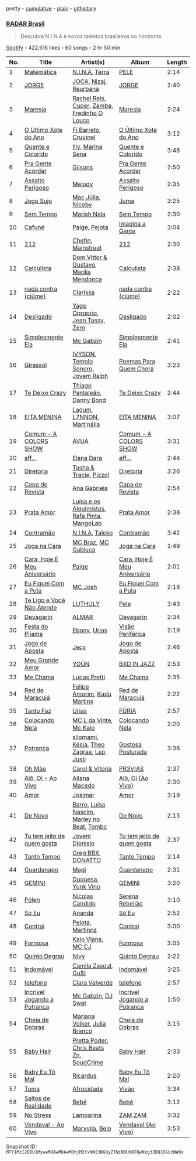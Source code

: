 pretty - [cumulative](/playlists/cumulative/37i9dQZF1DWTVE8ZCcLQ5Q.md) - [plain](/playlists/plain/37i9dQZF1DWTVE8ZCcLQ5Q) - [githistory](https://github.githistory.xyz/mackorone/spotify-playlist-archive/blob/main/playlists/plain/37i9dQZF1DWTVE8ZCcLQ5Q)

### [RADAR Brasil](https://open.spotify.com/playlist/37i9dQZF1DWTVE8ZCcLQ5Q)

> Descubra N.I.N.A e novos talentos brasileiros no horizonte.

[Spotify](https://open.spotify.com/user/spotify) - 422,616 likes - 60 songs - 2 hr 50 min

| No. | Title | Artist(s) | Album | Length |
|---|---|---|---|---|
| 1 | [Matemática](https://open.spotify.com/track/1xRxdXBGDY5O89pKp40i0L) | [N.I.N.A](https://open.spotify.com/artist/32NfHH4nSmu97Z4RQjPyET), [Terra](https://open.spotify.com/artist/0wTyCMz1sLbxVNN0OP18oW) | [PELE](https://open.spotify.com/album/57LANvZ85BtVlj31EAY7EK) | 2:14 |
| 2 | [JORGE](https://open.spotify.com/track/1SD1ErhRaUdk8k3ey136Lw) | [JOCA](https://open.spotify.com/artist/45SdbfTDVazlg3Ehph9UlT), [Nizaj](https://open.spotify.com/artist/7IXv2H8Fc8joM1IuPXlJgr), [Reurbana](https://open.spotify.com/artist/7t4IDmfgY82S8VQ6lAhlev) | [JORGE](https://open.spotify.com/album/4kkHhfWEzrVRItoPNP4Hg0) | 2:40 |
| 3 | [Maresia](https://open.spotify.com/track/14MmpI6ZOB9QaetEIPSzqB) | [Rachel Reis](https://open.spotify.com/artist/12i4XNuGj3mOnIsmeyw1HR), [Cuper](https://open.spotify.com/artist/5nxSXjNaqM5nInGmULlfpG), [Zamba](https://open.spotify.com/artist/1tAUNTuJvXvyeVw88XTsEW), [Fredinho O Louco](https://open.spotify.com/artist/25EuS30LCi2tFM0DftRLyF) | [Maresia](https://open.spotify.com/album/0LeTsEVvfdJ86Hi7uE7CxK) | 2:24 |
| 4 | [O Último Xote do Ano](https://open.spotify.com/track/23r1Kyn3hD7gRAgxWkW5Bb) | [Fi Barreto](https://open.spotify.com/artist/5hJ0ykBQGDxLmp3Lw7DpBe), [Cruvinel](https://open.spotify.com/artist/2TUCCtskhrTEMAAGyQaBaW) | [O Último Xote do Ano](https://open.spotify.com/album/6B04k65vhdRfHltr7Gy18s) | 3:12 |
| 5 | [Quente e Colorido](https://open.spotify.com/track/18ngMCPo2m3W4rDzuUs9Cn) | [Illy](https://open.spotify.com/artist/5gWFbdcQOMRYz1cdCuBxWO), [Marina Sena](https://open.spotify.com/artist/0nFdWpwl7h6fp3ADRyG14L) | [Quente e Colorido](https://open.spotify.com/album/5A63mDBA1MSmqUpMU5ZSac) | 3:48 |
| 6 | [Pra Gente Acordar](https://open.spotify.com/track/4uh2UmvDt2b8xrQPsWZhfv) | [Gilsons](https://open.spotify.com/artist/6q7nMIVgGohQ14mSsq3F8t) | [Pra Gente Acordar](https://open.spotify.com/album/2IoDCH4Y4KTTTm399IUwzI) | 2:50 |
| 7 | [Assalto Perigoso](https://open.spotify.com/track/49GdoM9fiTXVOx1a6JTokJ) | [Melody](https://open.spotify.com/artist/7ySZCEP4HFGckYYPK5rqFI) | [Assalto Perigoso](https://open.spotify.com/album/3wNuvSVXS49LSCNXGHaVzs) | 2:35 |
| 8 | [Jogo Sujo](https://open.spotify.com/track/4dr0AjgSS9kfTD9U8bfOnF) | [Mac Júlia](https://open.spotify.com/artist/0xXEI1dXDaCOmkIPNYtPWF), [Nicoby](https://open.spotify.com/artist/1Xd91UbkKjjg6Bk8vvlW9C) | [Juma](https://open.spotify.com/album/7f2UOJiCm4KvJfdjXANSBW) | 3:25 |
| 9 | [Sem Tempo](https://open.spotify.com/track/4OjU6vAV8f9pSCUScsgYek) | [Mariah Nala](https://open.spotify.com/artist/3R6G1zji15XrM717bIMqEC) | [Sem Tempo](https://open.spotify.com/album/3YbO6IwKj63ABxzrqApH3g) | 2:30 |
| 10 | [Cafuné](https://open.spotify.com/track/6mVjA9pdosM8ONNf19Exjo) | [Paige](https://open.spotify.com/artist/1XqfMFbATKSRu5nDy2AZO9), [Pejota](https://open.spotify.com/artist/3W10YNoIzqgJymjc5ULDzu) | [Imagina a Gente](https://open.spotify.com/album/2MePe9Sr6zwBJhJKLVqSVR) | 3:04 |
| 11 | [212](https://open.spotify.com/track/3QGxgNaqaFSpORp2OVLXHR) | [Chefin](https://open.spotify.com/artist/68PYmgkbRP1qZnEWOry7sB), [Mainstreet](https://open.spotify.com/artist/25XJqeReVV38w0tR04GGBd) | [212](https://open.spotify.com/album/1fcZBsLGUUTI4qRWYsjOuN) | 2:30 |
| 12 | [Calculista](https://open.spotify.com/track/3tEaSuDA0eWnIF8ari2Xly) | [Dom Vittor & Gustavo](https://open.spotify.com/artist/36CiwS6BaZffBHzjJL8y6N), [Marília Mendonça](https://open.spotify.com/artist/1yR65psqiazQpeM79CcGh8) | [Calculista](https://open.spotify.com/album/6KCcAGSlLAlUo3nGAQqWMy) | 2:38 |
| 13 | [nada contra \(ciúme\)](https://open.spotify.com/track/76rt88JFYACGfrXvxGnyOB) | [Clarissa](https://open.spotify.com/artist/0DLHvj99Ne31Ockr6koARK) | [nada contra \(ciúme\)](https://open.spotify.com/album/7xAdljACBfqiRlB8Iguoxn) | 2:22 |
| 14 | [Desligado](https://open.spotify.com/track/2919vhmu3wuoNnUgcZBL6w) | [Yago Oproprio](https://open.spotify.com/artist/7HoPy2YmahCCaYaFSFq497), [Jean Tassy](https://open.spotify.com/artist/6XQrv3AiNUS61JFK1VITTU), [Zero](https://open.spotify.com/artist/1t58HpJzdyzWvRl2mo0ZIR) | [Desligado](https://open.spotify.com/album/0ZMqBtsnyJiSPmFVRC2pSC) | 2:02 |
| 15 | [Simplesmente Ela](https://open.spotify.com/track/4NJKCE1TBC653P3dCnto0u) | [Mc Gabzin](https://open.spotify.com/artist/5RmXJq0g7MNmgtxXLGbd6K) | [Simplesmente Ela](https://open.spotify.com/album/1SuKWIQ4PxaWIiv0DfmqsQ) | 2:41 |
| 16 | [Girassol](https://open.spotify.com/track/2wSiInqTeGr7wUqEkDFMkx) | [IVYSON](https://open.spotify.com/artist/4oZ941RuRcTCaWxV8YptJu), [Templo Sonoro](https://open.spotify.com/artist/29E8kI5zXqBnKkwQCi0vhM), [Jovem Ralph](https://open.spotify.com/artist/3BqCREDFLYfJiX8yZrKtrR) | [Poemas Para Quem Chora](https://open.spotify.com/album/23QJGTonbpj8pSv8aTRH4h) | 3:23 |
| 17 | [Te Deixo Crazy](https://open.spotify.com/track/7xyvvzTC0cG4wqJNIDuiNb) | [Thiago Pantaleão](https://open.spotify.com/artist/70HOdlw2Ud3B4A7W4CI1V6), [Danny Bond](https://open.spotify.com/artist/7Eli9jWjQ5F1d06clIH46R) | [Te Deixo Crazy](https://open.spotify.com/album/6GhQsV31Iz1edjKeAD6fan) | 2:44 |
| 18 | [EITA MENINA](https://open.spotify.com/track/2ItOwqddXxLZnOmQmlEbda) | [Lagum](https://open.spotify.com/artist/5D56dZmhE9DgT01XixdHiD), [L7NNON](https://open.spotify.com/artist/0JjPiLQNgAFaEkwoy56B1C), [Mart'nália](https://open.spotify.com/artist/4EUuQxMNowMUEs5gu4BzBX) | [EITA MENINA](https://open.spotify.com/album/4NIEzSSeFxaLxa66ENiqaE) | 3:07 |
| 19 | [Comum \- A COLORS SHOW](https://open.spotify.com/track/18L8x8zxwq7jxXbZuYWJ6c) | [ÀVUÀ](https://open.spotify.com/artist/7EDkQ6to7SSWWJto0gbdik) | [Comum \- A COLORS SHOW](https://open.spotify.com/album/5oIvG4FNiXlSOCEb4Ow184) | 3:31 |
| 20 | [aff...](https://open.spotify.com/track/1WIGGd7w3ecJWvNnaXgm1B) | [Elana Dara](https://open.spotify.com/artist/4wh03gpwWgB5koOyZr8XxB) | [aff...](https://open.spotify.com/album/1RgHtIFOdynYGzZy1Klmfo) | 2:44 |
| 21 | [Diretoria](https://open.spotify.com/track/64Clca1w9XxHsPstad5aCX) | [Tasha & Tracie](https://open.spotify.com/artist/5Gv1C1LY8pWiYcfcdjSNMT), [Pizzol](https://open.spotify.com/artist/1LvxqCO8GOAKkDzDOXfrAK) | [Diretoria](https://open.spotify.com/album/062ycDqIDtT21UFyKlHDvO) | 3:26 |
| 22 | [Capa de Revista](https://open.spotify.com/track/3d5B5nqP5r6aUDJYf4JPSN) | [Ana Gabriela](https://open.spotify.com/artist/6a9WLQ5NsIV7U2qB16uFWD) | [Capa de Revista](https://open.spotify.com/album/0wm8lBrvdnyzoaOMJoToN5) | 2:54 |
| 23 | [Prata Amor](https://open.spotify.com/track/3aiKlNW8MgZFzA3cGsaJWJ) | [Luísa e os Alquimistas](https://open.spotify.com/artist/4MavQ0I0q9aAXj0mErfkqC), [Rafa Pinta](https://open.spotify.com/artist/4LMwHoEPgxu0nFRG9tpYa6), [MangoLab](https://open.spotify.com/artist/5Dy75ZScAdoNKi4vC8oCym) | [Prata Amor](https://open.spotify.com/album/4IhqAxEhLk3FezafiOBaZU) | 2:38 |
| 24 | [Contramão](https://open.spotify.com/track/00CCXySfYOVAXvRb8y8bmo) | [N.I.N.A](https://open.spotify.com/artist/32NfHH4nSmu97Z4RQjPyET), [Taleko](https://open.spotify.com/artist/1YMyvUKZLJeBYhN9nmJhyz) | [Contramão](https://open.spotify.com/album/0dF3Hp05Ud1aUXPz8qv8X2) | 3:42 |
| 25 | [Joga na Cara](https://open.spotify.com/track/1gKXrwKn5ub6wyefqMsnZp) | [MC Braz](https://open.spotify.com/artist/7htxZTR76qcXYJylEmkLiJ), [MC Gabluca](https://open.spotify.com/artist/3t79G9FgRevO8CGsP9B6I8) | [Joga na Cara](https://open.spotify.com/album/6wAmvT3thzRT1weMOvVABC) | 1:49 |
| 26 | [Cara, Hoje É Meu Aniversário](https://open.spotify.com/track/2DpgbrHd6RCrmFA6oLInv1) | [Paige](https://open.spotify.com/artist/1XqfMFbATKSRu5nDy2AZO9) | [Cara, Hoje É Meu Aniversário](https://open.spotify.com/album/29B30ocnhpIQndlp0UtEtD) | 2:01 |
| 27 | [Eu Fiquei Com a Puta](https://open.spotify.com/track/5ljLYEJZRLjtrZt1DXtT8B) | [MC Josh](https://open.spotify.com/artist/2sJi2UQrxTzhekQYGLxvT6) | [Eu Fiquei Com a Puta](https://open.spotify.com/album/4AFnqpOQ1WyrLchDC2980C) | 2:18 |
| 28 | [Te Ligo e Você Não Atende](https://open.spotify.com/track/2PCjcSKKdxjaRNi4j7z7VM) | [LUTHULY](https://open.spotify.com/artist/60FCr24uBUSiwk75v0vfVS) | [Pele](https://open.spotify.com/album/52wDmyKzjkeSKa6F4l0FeT) | 3:43 |
| 29 | [Devagarin](https://open.spotify.com/track/4087oD5oCiAMLQjGmwSufu) | [ALMAR](https://open.spotify.com/artist/4859dldHEllxxWOTQS1QKI) | [Devagarin](https://open.spotify.com/album/1vowU4L6vKCJAge2SvJOmF) | 2:34 |
| 30 | [Festa do Pijama](https://open.spotify.com/track/3o6d4NE7X29t8ZKnwHQoNk) | [Ebony](https://open.spotify.com/artist/1UBSRfDGNkhpTWQeMyCwHb), [Urias](https://open.spotify.com/artist/6BXiBj4eAZsiynbcmSRHUs) | [Visão Periférica](https://open.spotify.com/album/5eNapidkVarWi1MlD8fMjx) | 2:19 |
| 31 | [Jogo de Aposta](https://open.spotify.com/track/3dGZE3ALCdLynbwJQ05fKy) | [Jecy](https://open.spotify.com/artist/10RqlMm59EFKFeUc9LA1Uv) | [Jogo de Aposta](https://open.spotify.com/album/5ZPL8STC4NCBb7ms7vyJL0) | 2:46 |
| 32 | [Meu Grande Amor](https://open.spotify.com/track/06leULDpUK6vlq3I29zdvr) | [YOÙN](https://open.spotify.com/artist/42nEiwAAE2ypWbygM9iyJi) | [BXD IN JAZZ](https://open.spotify.com/album/2ocVVPThABbahLeYHR9FBO) | 2:53 |
| 33 | [Me Chama](https://open.spotify.com/track/5nkQ6XoigkqO9lqy28hLis) | [Lucas Pretti](https://open.spotify.com/artist/248XKLuHF7rx0BAJmgq1Op) | [Me Chama](https://open.spotify.com/album/40WvdGsOPwzkEVcVSzW8lO) | 2:35 |
| 34 | [Red de Maracujá](https://open.spotify.com/track/1Ox6cNiWa6diK3mIImaq1P) | [Felipe Amorim](https://open.spotify.com/artist/3CIIaeZuFYrAD6PRVyuO4U), [Kadu Martins](https://open.spotify.com/artist/57VQCKnZ9nhS7bvoviXuZK) | [Red de Maracujá](https://open.spotify.com/album/6vSJkKFM9XI4Pmy23P5MJO) | 2:22 |
| 35 | [Tanto Faz](https://open.spotify.com/track/6SsjwrTV7bn8eeibnMftZp) | [Urias](https://open.spotify.com/artist/6BXiBj4eAZsiynbcmSRHUs) | [FÚRIA](https://open.spotify.com/album/16F4OuXRl7D54HEiwErbOQ) | 2:57 |
| 36 | [Colocando Nela](https://open.spotify.com/track/5uvEyd73MMFvW2WuEghabn) | [MC L da Vinte](https://open.spotify.com/artist/0lHB0Qc4pmD5RkTLlHeESo), [Mc Kaio](https://open.spotify.com/artist/34ZgtjHC9aNCr5ZTUs7bzx) | [Colocando Nela](https://open.spotify.com/album/1Q3x5tOOqIGGRLBjQlM0zs) | 2:20 |
| 37 | [Potranca](https://open.spotify.com/track/0l1jN8AUIHnTJYTbTh5kX9) | [slipmami](https://open.spotify.com/artist/1tnx55teqOt1cV6IlKcgNs), [Késia](https://open.spotify.com/artist/1gZaDWPWgzRhSQA0Aui2m2), [Theo Zagrae](https://open.spotify.com/artist/0pX9KfvxYdwXSh43fX4t8z), [Leo Justi](https://open.spotify.com/artist/1puzPcrOHKTMQ6KTuYfqU0) | [Gostosa Posturada](https://open.spotify.com/album/3NQXrEDQR2TG7rnYP6TwMF) | 3:36 |
| 38 | [Oh Mãe](https://open.spotify.com/track/6z7sd8DYtV5ASB0qJvSgyJ) | [Carol & Vitoria](https://open.spotify.com/artist/5zA07XrRPmMYEAdwtfRtSD) | [PR3VIAS](https://open.spotify.com/album/72Ve6lm2RTjwGJjlxQQyAD) | 2:37 |
| 39 | [Alô, Oi \- Ao Vivo](https://open.spotify.com/track/7xB7X1WqEBAQGDd8qNx4E3) | [Allana Macedo](https://open.spotify.com/artist/4eQjU5tY3Z5wXDXpbhSh7Q) | [Alô, Oi \(Ao Vivo\)](https://open.spotify.com/album/6uqsBx1EwqoebXRMBD0jhC) | 2:30 |
| 40 | [Amor](https://open.spotify.com/track/4AWabmGz2GGdMcwJIkOrKe) | [Josimar](https://open.spotify.com/artist/1IDz5mUOxjEjhOwoNVIj8X) | [Amor](https://open.spotify.com/album/75kAuv5HnI1etSwUxythec) | 3:19 |
| 41 | [De Novo](https://open.spotify.com/track/2vVHmxPI3qgRnJykMMSKlp) | [Barro](https://open.spotify.com/artist/49Ymz7hkosffibefJioODe), [Luísa Nascim](https://open.spotify.com/artist/5j1I6HLmRd52lplPaEl6uU), [Marley no Beat](https://open.spotify.com/artist/1LYVhCzrcczttykOd4ukkH), [Tombc](https://open.spotify.com/artist/6xWZS3GMWCdADhHYLW2gb6) | [De Novo](https://open.spotify.com/album/6BGcVu7zcnTWPONgBJe5mQ) | 2:15 |
| 42 | [Tu tem jeito de quem gosta](https://open.spotify.com/track/1xOpAC7Wv465c51iK4Tgkv) | [Jovem Dionisio](https://open.spotify.com/artist/4m5LghDfOKFZNEBZ0GO1OQ) | [Tu tem jeito de quem gosta](https://open.spotify.com/album/5vrKMwJ2laISjYY0nWzZ2o) | 2:37 |
| 43 | [Tanto Tempo](https://open.spotify.com/track/4MUYfUN9bWM7nzgA5B0YQB) | [Greg BBX](https://open.spotify.com/artist/0fanaB7FSXdOetP97ucUMJ), [DONATTO](https://open.spotify.com/artist/60Weneae5YHv3X6F3pyZkQ) | [Tanto Tempo](https://open.spotify.com/album/51XSzrxYOGRin0zOYbpjlz) | 2:14 |
| 44 | [Guardanapo](https://open.spotify.com/track/2E5k25zIQN8qfzRyqINXI8) | [Magi](https://open.spotify.com/artist/1wO4Q3O7ljz4tGRAVZVQXy) | [Guardanapo](https://open.spotify.com/album/16eso9PSGCsxV6CKxVJuxa) | 2:31 |
| 45 | [GEMINI](https://open.spotify.com/track/1vrkzEsrowxRKGaj4eiMsF) | [Duquesa](https://open.spotify.com/artist/1JlC6XG7lkwT6GzgQB9xOx), [Yunk Vino](https://open.spotify.com/artist/460m2YG30duLCuHwFdiLgX) | [GEMINI](https://open.spotify.com/album/1HnkY3D40gemQBmZ9azWX2) | 3:20 |
| 46 | [Pólen](https://open.spotify.com/track/1mnLSPTHZ6kAllVZ4bC1hr) | [Nicolas Candido](https://open.spotify.com/artist/5Zv9YrrNkqX5FaaAHtw3E6) | [Serena Rebelião](https://open.spotify.com/album/5aOELZK3lKA665tvaBZN1X) | 3:10 |
| 47 | [Só Eu](https://open.spotify.com/track/6MOKtdcZrMOjTFcAOqKyQQ) | [Ananda](https://open.spotify.com/artist/2TqXAXuNUnnzzCTuAs5DX5) | [Só Eu](https://open.spotify.com/album/5BP4n60jKYxbs3HSo2944E) | 2:52 |
| 48 | [Contrai](https://open.spotify.com/track/43bcJZ3Q0sxxPXPW9o5xE6) | [Pejota](https://open.spotify.com/artist/3W10YNoIzqgJymjc5ULDzu), [Martinnz](https://open.spotify.com/artist/0DmKopdHbrBA1OVgTdwqcw) | [Contrai](https://open.spotify.com/album/5O2GGOafAOjpSG6yr6Krgm) | 3:00 |
| 49 | [Formosa](https://open.spotify.com/track/1QmupixsVNc0osesKXraZC) | [Kaio Viana](https://open.spotify.com/artist/2XGuDrQEuJXo3FfBQMeUn4), [MC CJ](https://open.spotify.com/artist/6JXRSEJa8jE6sxsjMFMozp) | [Formosa](https://open.spotify.com/album/4cEk2x8T69nPNXnryzvrJI) | 3:05 |
| 50 | [Quinto Degrau](https://open.spotify.com/track/3FmdH6c6eh2fQZ0UNwuVMz) | [Nivy](https://open.spotify.com/artist/70cJFTHKCTRuBdNNn741Xh) | [Quinto Degrau](https://open.spotify.com/album/07wckfxRJIRQKwWyqr8VI8) | 2:22 |
| 51 | [Indomável](https://open.spotify.com/track/1WUug54diI8RYJP0UoKdw5) | [Camila Zasoul](https://open.spotify.com/artist/48L62vfIzemLRdkT35IeqH), [Gu$t](https://open.spotify.com/artist/72JiWyKG5MY6JfrRliaD7p) | [Indomável](https://open.spotify.com/album/4vS8bptdH3tsUaqhaXas1Z) | 3:25 |
| 52 | [telefone](https://open.spotify.com/track/70GXxLyBARIjP5xRjr1K6l) | [Clara Valverde](https://open.spotify.com/artist/0Oyxj6T9BLAkfJmxEMbuFn) | [telefone](https://open.spotify.com/album/04BtkKVia6RYytakQB9W6G) | 2:57 |
| 53 | [Incrivel Jogando a Potranca](https://open.spotify.com/track/1Kplq3MbmYv11tcud2ftHp) | [Mc Gabzin](https://open.spotify.com/artist/5RmXJq0g7MNmgtxXLGbd6K), [DJ Swat](https://open.spotify.com/artist/3JrsRa8z1Pngkkf4pDrokD) | [Incrivel Jogando a Potranca](https://open.spotify.com/album/5obmsxidcvFcoY8caNUwQ5) | 1:50 |
| 54 | [Cheia de Dobras](https://open.spotify.com/track/0ELWsJBhMIdIUhjM0zzx39) | [Mariana Volker](https://open.spotify.com/artist/0L8NDdn0V7vaqvUyibKLmq), [Julia Branco](https://open.spotify.com/artist/7023uToWKoLCvKPgpuv8uo) | [Cheia de Dobras](https://open.spotify.com/album/1x2Xb2Ho7Kq2fBxOiL2KGO) | 3:15 |
| 55 | [Baby Hair](https://open.spotify.com/track/6tgveJsfKptFd0mvJG9Iv6) | [Pretta Poder](https://open.spotify.com/artist/6CEm11gYIUP8EeirFIXAYt), [Chris Beats Zn](https://open.spotify.com/artist/0YOr5sV4zMMyj5xviWiFjW), [SoudCrime](https://open.spotify.com/artist/0Huu7Wxkay3mCaoMuVkRNg) | [Baby Hair](https://open.spotify.com/album/6Hk41Rh3IMBcdhOwneSaQo) | 2:33 |
| 56 | [Baby Eu Tô Mal](https://open.spotify.com/track/7k9avDN96YdLR95xvTKEWM) | [Ricardus](https://open.spotify.com/artist/2qKvCdVRj67ECd7vGrjFJK) | [Baby Eu Tô Mal](https://open.spotify.com/album/0XXnphVwIFniPZ1y8aB6Qm) | 2:20 |
| 57 | [Toma](https://open.spotify.com/track/4jLBB4wljHaKsILN6Bs9ss) | [Afrocidade](https://open.spotify.com/artist/1kbDI5eg73ftGzwOf4OKZL) | [Vivão](https://open.spotify.com/album/5lbpIV9r76xxqSrj23f6LQ) | 3:34 |
| 58 | [Saltos de Realidade](https://open.spotify.com/track/2AXZSybVqhbRbRuI7aGO19) | [Bebé](https://open.spotify.com/artist/3u7JauDo3fDN6HBNtRTAFu) | [Bebé](https://open.spotify.com/album/6JAI4RgT7MCp8tEoKTwmKB) | 3:12 |
| 59 | [No Stress](https://open.spotify.com/track/2fIdSo9QPKWtlc29d9L0u3) | [Lamparina](https://open.spotify.com/artist/7xGwSsxEISjWZGbaXiLN8z) | [ZAM ZAM](https://open.spotify.com/album/1e7w1jb3tAk4BRXZORhWa6) | 3:32 |
| 60 | [Vendaval \- Ao Vivo](https://open.spotify.com/track/2fkVehr2ZC9tEI2EpeOIOT) | [Marvvila](https://open.spotify.com/artist/0pC5o5Jo4P8uNn2SSNmpXz), [Belo](https://open.spotify.com/artist/7hLjkyL9Pz9xtQNahzJZki) | [Vendaval \(Ao Vivo\)](https://open.spotify.com/album/0CdhqJwe0aAWf0Oz7SYSiF) | 3:53 |

Snapshot ID: `MTY1MzI2ODU1MywwMDAwMDAwMDhjM2YxNWI3NGQyZTNiNDU0NTQwNzg3ZDQ1OGUzNWQx`
